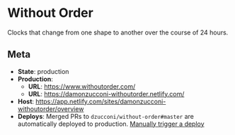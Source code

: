 # Without Order

Clocks that change from one shape to another over the course of 24 hours.

## Meta

- **State**: production
- **Production**:
  - **URL**: https://www.withoutorder.com/
  - **URL**: https://damonzucconi-withoutorder.netlify.com/
- **Host**: https://app.netlify.com/sites/damonzucconi-withoutorder/overview
- **Deploys**: Merged PRs to `dzucconi/without-order#master` are automatically deployed to production. [Manually trigger a deploy](https://app.netlify.com/sites/damonzucconi-withoutorder/deploys)
